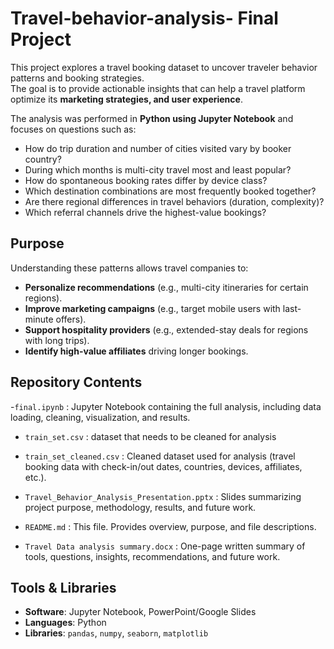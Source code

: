 # Travel-behavior-analysis- Final Project

This project explores a travel booking dataset to uncover traveler behavior patterns and booking strategies.  
The goal is to provide actionable insights that can help a travel platform optimize its **marketing strategies, and user experience**.  

The analysis was performed in **Python using Jupyter Notebook** and focuses on questions such as:
- How do trip duration and number of cities visited vary by booker country?
- During which months is multi-city travel most and least popular?
- How do spontaneous booking rates differ by device class?
- Which destination combinations are most frequently booked together?
- Are there regional differences in travel behaviors (duration, complexity)?
- Which referral channels drive the highest-value bookings?

## Purpose
Understanding these patterns allows travel companies to:
- **Personalize recommendations** (e.g., multi-city itineraries for certain regions).
- **Improve marketing campaigns** (e.g., target mobile users with last-minute offers).
- **Support hospitality providers** (e.g., extended-stay deals for regions with long trips).
- **Identify high-value affiliates** driving longer bookings.



## Repository Contents
-`final.ipynb` : Jupyter Notebook containing the full analysis, including data loading, cleaning, visualization, and results. 

- `train_set.csv` : dataset that needs to be cleaned for analysis
  
- `train_set_cleaned.csv` :  Cleaned dataset used for analysis (travel booking data with check-in/out dates, countries, devices, affiliates, etc.).
  
- `Travel_Behavior_Analysis_Presentation.pptx` : Slides summarizing project purpose, methodology, results, and future work.
  
- `README.md` : This file. Provides overview, purpose, and file descriptions.
  
- `Travel Data analysis summary.docx` : One-page written summary of tools, questions, insights, recommendations, and future work. 


## Tools & Libraries
- **Software**: Jupyter Notebook, PowerPoint/Google Slides
- **Languages**: Python
- **Libraries**: `pandas`, `numpy`, `seaborn`, `matplotlib`

